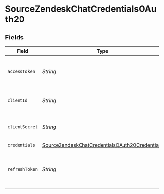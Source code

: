 # SourceZendeskChatCredentialsOAuth20


## Fields

| Field                                                                                                                   | Type                                                                                                                    | Required                                                                                                                | Description                                                                                                             |
| ----------------------------------------------------------------------------------------------------------------------- | ----------------------------------------------------------------------------------------------------------------------- | ----------------------------------------------------------------------------------------------------------------------- | ----------------------------------------------------------------------------------------------------------------------- |
| `accessToken`                                                                                                           | *String*                                                                                                                | :heavy_minus_sign:                                                                                                      | Access Token for making authenticated requests.                                                                         |
| `clientId`                                                                                                              | *String*                                                                                                                | :heavy_minus_sign:                                                                                                      | The Client ID of your OAuth application                                                                                 |
| `clientSecret`                                                                                                          | *String*                                                                                                                | :heavy_minus_sign:                                                                                                      | The Client Secret of your OAuth application.                                                                            |
| `credentials`                                                                                                           | [SourceZendeskChatCredentialsOAuth20Credentials](../../models/shared/SourceZendeskChatCredentialsOAuth20Credentials.md) | :heavy_check_mark:                                                                                                      | N/A                                                                                                                     |
| `refreshToken`                                                                                                          | *String*                                                                                                                | :heavy_minus_sign:                                                                                                      | Refresh Token to obtain new Access Token, when it's expired.                                                            |